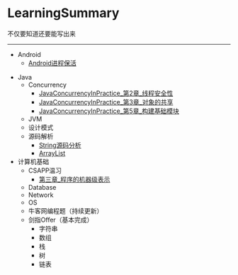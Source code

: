 # LearningSummary
不仅要知道还要能写出来
* * *
* Android
	+ [Android进程保活](http://www.jianshu.com/p/63aafe3c12af#)
- Java
	+ Concurrency
		+ [JavaConcurrencyInPractice_第2章_线程安全性](https://github.com/gatsbydhn/LearningSummary/blob/master/Java/Concurrency/JavaConcurrencyInPractice_%E7%AC%AC%E4%BA%8C%E7%AB%A0_%E7%BA%BF%E7%A8%8B%E5%AE%89%E5%85%A8%E6%80%A7.md)
		+ [JavaConcurrencyInPractice_第3章_对象的共享](https://github.com/gatsbydhn/LearningSummary/blob/master/Java/Concurrency/JavaConcurrencyInPractice_%E7%AC%AC%E4%BA%8C%E7%AB%A0_%E7%BA%BF%E7%A8%8B%E5%AE%89%E5%85%A8%E6%80%A7.md)
		+ [JavaConcurrencyInPractice_第5章_构建基础模块](https://github.com/gatsbydhn/LearningSummary/blob/master/Java/Concurrency/JavaConcurrencyInPractice_%E7%AC%AC5%E7%AB%A0_%E6%9E%84%E5%BB%BA%E5%9F%BA%E7%A1%80%E6%A8%A1%E5%9D%97.md)
	+ JVM
	+ 设计模式
	+ 源码解析
		+ [String源码分析](http://my.oschina.net/jiangmitiao/blog/480549)
		+ [ArrayList](https://github.com/gatsbydhn/LearningSummary/blob/master/Java/%E6%BA%90%E7%A0%81%E8%A7%A3%E6%9E%90/ArrayList.md)
- 计算机基础
	+ CSAPP温习
		+ [第三章_程序的机器级表示](https://github.com/gatsbydhn/LearningSummary/blob/master/%E8%AE%A1%E7%AE%97%E6%9C%BA%E5%9F%BA%E7%A1%80/CSAPP%E6%B8%A9%E4%B9%A0/%E7%AC%AC%E4%B8%89%E7%AB%A0_%E7%A8%8B%E5%BA%8F%E7%9A%84%E6%9C%BA%E5%99%A8%E7%BA%A7%E8%A1%A8%E7%A4%BA.md)
	+ Database
	+ Network
	+ OS
	+ 牛客网编程题（持续更新）
	+ 	剑指Offer（基本完成）
		-	字符串
		-	数组
		-	栈
		-	树
		-	链表

